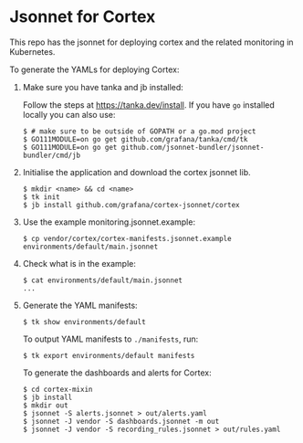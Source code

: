 # Jsonnet for Cortex

This repo has the jsonnet for deploying cortex and the related monitoring in Kubernetes.

To generate the YAMLs for deploying Cortex:

1. Make sure you have tanka and jb installed:

    Follow the steps at https://tanka.dev/install. If you have `go` installed locally you can also use:

    ```console
    $ # make sure to be outside of GOPATH or a go.mod project
    $ GO111MODULE=on go get github.com/grafana/tanka/cmd/tk
    $ GO111MODULE=on go get github.com/jsonnet-bundler/jsonnet-bundler/cmd/jb
    ```

1. Initialise the application and download the cortex jsonnet lib.

    ```console
    $ mkdir <name> && cd <name>
    $ tk init
    $ jb install github.com/grafana/cortex-jsonnet/cortex
    ```
1. Use the example monitoring.jsonnet.example:

    ```console
    $ cp vendor/cortex/cortex-manifests.jsonnet.example environments/default/main.jsonnet
    ```

1. Check what is in the example:

    ```console
    $ cat environments/default/main.jsonnet
    ...
    ```

1. Generate the YAML manifests:

    ```console
    $ tk show environments/default
    ```

    To output YAML manifests to `./manifests`, run:

    ```console
    $ tk export environments/default manifests
    ```

    To generate the dashboards and alerts for Cortex:

    ```console
    $ cd cortex-mixin
    $ jb install
    $ mkdir out
    $ jsonnet -S alerts.jsonnet > out/alerts.yaml
    $ jsonnet -J vendor -S dashboards.jsonnet -m out
    $ jsonnet -J vendor -S recording_rules.jsonnet > out/rules.yaml
    ```
